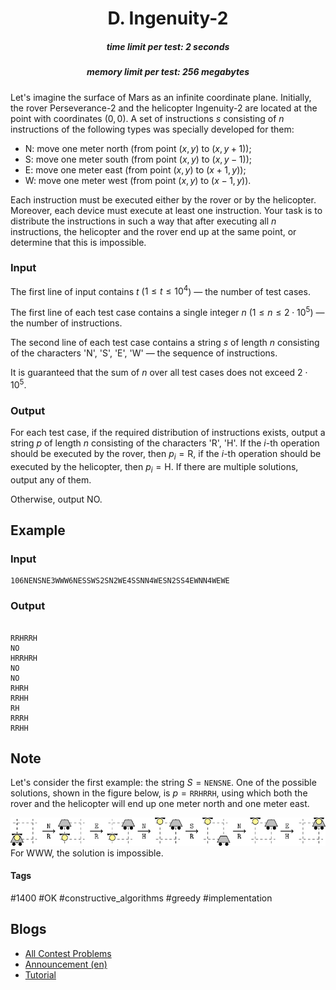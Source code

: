 <h1 style='text-align: center;'> D. Ingenuity-2</h1>

<h5 style='text-align: center;'>time limit per test: 2 seconds</h5>
<h5 style='text-align: center;'>memory limit per test: 256 megabytes</h5>

Let's imagine the surface of Mars as an infinite coordinate plane. Initially, the rover Perseverance-2 and the helicopter Ingenuity-2 are located at the point with coordinates $(0, 0)$. A set of instructions $s$ consisting of $n$ instructions of the following types was specially developed for them:

* N: move one meter north (from point $(x, y)$ to $(x, y + 1)$);
* S: move one meter south (from point $(x, y)$ to $(x, y - 1)$);
* E: move one meter east (from point $(x, y)$ to $(x + 1, y)$);
* W: move one meter west (from point $(x, y)$ to $(x - 1, y)$).

Each instruction must be executed either by the rover or by the helicopter. Moreover, each device must execute at least one instruction. Your task is to distribute the instructions in such a way that after executing all $n$ instructions, the helicopter and the rover end up at the same point, or determine that this is impossible.

### Input

The first line of input contains $t$ ($1 \leq t \leq 10^4$) — the number of test cases.

The first line of each test case contains a single integer $n$ ($1 \le n \le 2 \cdot 10^5$) — the number of instructions.

The second line of each test case contains a string $s$ of length $n$ consisting of the characters 'N', 'S', 'E', 'W' — the sequence of instructions.

It is guaranteed that the sum of $n$ over all test cases does not exceed $2 \cdot 10 ^ 5$.

### Output

For each test case, if the required distribution of instructions exists, output a string $p$ of length $n$ consisting of the characters 'R', 'H'. If the $i$-th operation should be executed by the rover, then $p_i=\text{R}$, if the $i$-th operation should be executed by the helicopter, then $p_i=\text{H}$. If there are multiple solutions, output any of them.

Otherwise, output NO.

## Example

### Input


```text
106NENSNE3WWW6NESSWS2SN2WE4SSNN4WESN2SS4EWNN4WEWE
```
### Output

```text

RRHRRH
NO
HRRHRH
NO
NO
RHRH
RRHH
RH
RRRH
RRHH
```
## Note

Let's consider the first example: the string $S = \texttt{NENSNE}$. One of the possible solutions, shown in the figure below, is $p = \texttt{RRHRRH}$, using which both the rover and the helicopter will end up one meter north and one meter east.

 ![](images/bb4cbb5897ef7ab4afcc336d45457d0bb9d07c2c.png) For WWW, the solution is impossible.



#### Tags 

#1400 #OK #constructive_algorithms #greedy #implementation 

## Blogs
- [All Contest Problems](../Codeforces_Round_946_(Div._3).md)
- [Announcement (en)](../blogs/Announcement_(en).md)
- [Tutorial](../blogs/Tutorial.md)
